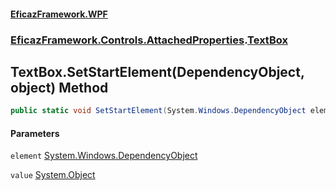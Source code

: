 #### [EficazFramework.WPF](EficazFrameworkWPF.md 'EficazFramework WPF')
### [EficazFramework.Controls.AttachedProperties](EficazFrameworkWPF.md#EficazFramework.Controls.AttachedProperties 'EficazFramework.Controls.AttachedProperties').[TextBox](EficazFramework.Controls.AttachedProperties/TextBox.md 'EficazFramework.Controls.AttachedProperties.TextBox')

## TextBox.SetStartElement(DependencyObject, object) Method

```csharp
public static void SetStartElement(System.Windows.DependencyObject element, object value);
```
#### Parameters

<a name='EficazFramework.Controls.AttachedProperties.TextBox.SetStartElement(System.Windows.DependencyObject,object).element'></a>

`element` [System.Windows.DependencyObject](https://docs.microsoft.com/en-us/dotnet/api/System.Windows.DependencyObject 'System.Windows.DependencyObject')

<a name='EficazFramework.Controls.AttachedProperties.TextBox.SetStartElement(System.Windows.DependencyObject,object).value'></a>

`value` [System.Object](https://docs.microsoft.com/en-us/dotnet/api/System.Object 'System.Object')